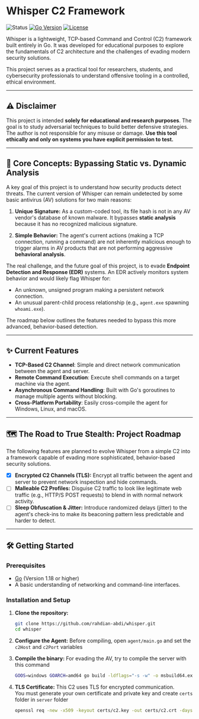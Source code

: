 # Whisper C2 Framework

![Status](https://img.shields.io/badge/status-proof%20of%20concept-brightgreen) [![Go Version](https://img.shields.io/badge/go-1.18+-00ADD8.svg)](https://go.dev/) [![License](https://img.shields.io/badge/license-MIT-blue.svg)](LICENSE)

Whisper is a lightweight, TCP-based Command and Control (C2) framework built entirely in Go. It was developed for educational purposes to explore the fundamentals of C2 architecture and the challenges of evading modern security solutions.

This project serves as a practical tool for researchers, students, and cybersecurity professionals to understand offensive tooling in a controlled, ethical environment.

---

## ⚠️ Disclaimer

This project is intended **solely for educational and research purposes**. The goal is to study adversarial techniques to build better defensive strategies. The author is not responsible for any misuse or damage. **Use this tool ethically and only on systems you have explicit permission to test.**

---

## 🧠 Core Concepts: Bypassing Static vs. Dynamic Analysis

A key goal of this project is to understand how security products detect threats. The current version of Whisper can remain undetected by some basic antivirus (AV) solutions for two main reasons:

1.  **Unique Signature:** As a custom-coded tool, its file hash is not in any AV vendor's database of known malware. It bypasses **static analysis** because it has no recognized malicious signature.

2.  **Simple Behavior:** The agent's current actions (making a TCP connection, running a command) are not inherently malicious enough to trigger alarms in AV products that are not performing aggressive **behavioral analysis**.

The real challenge, and the future goal of this project, is to evade **Endpoint Detection and Response (EDR)** systems. An EDR actively monitors system behavior and would likely flag Whisper for:

* An unknown, unsigned program making a persistent network connection.
* An unusual parent-child process relationship (e.g., `agent.exe` spawning `whoami.exe`).

The roadmap below outlines the features needed to bypass this more advanced, behavior-based detection.

---

## ✨ Current Features

* **TCP-Based C2 Channel**: Simple and direct network communication between the agent and server.
* **Remote Command Execution**: Execute shell commands on a target machine via the agent.
* **Asynchronous Command Handling**: Built with Go's goroutines to manage multiple agents without blocking.
* **Cross-Platform Portability**: Easily cross-compile the agent for Windows, Linux, and macOS.

---

## 🗺️ The Road to True Stealth: Project Roadmap

The following features are planned to evolve Whisper from a simple C2 into a framework capable of evading more sophisticated, behavior-based security solutions.

* [X] **Encrypted C2 Channels (TLS):** Encrypt all traffic between the agent and server to prevent network inspection and hide commands.
* [ ] **Malleable C2 Profiles:** Disguise C2 traffic to look like legitimate web traffic (e.g., HTTP/S POST requests) to blend in with normal network activity.
* [ ] **Sleep Obfuscation & Jitter:** Introduce randomized delays (jitter) to the agent's check-ins to make its beaconing pattern less predictable and harder to detect.

---


## 🛠️ Getting Started

### Prerequisites

* [Go](https://go.dev/doc/install) (Version 1.18 or higher)
* A basic understanding of networking and command-line interfaces.

### Installation and Setup

1.  **Clone the repository:**
    ```bash
    git clone https://github.com/rahdian-abdi/whisper.git
    cd whisper
    ```

2.  **Configure the Agent:**
    Before compiling, open `agent/main.go` and set the `c2Host` and `c2Port` variables

3.  **Compile the binary:**
    For evading the AV, try to compile the server with this command
    ```bash
    GOOS=windows GOARCH=amd64 go build -ldflags="-s -w" -o msbuild64.exe main.go
    ```

4.  **TLS Certificate:**
    This C2 uses TLS for encrypted communication.  
    You must generate your own certificate and private key and create `certs` folder in `server` folder

    ```bash
    openssl req -new -x509 -keyout certs/c2.key -out certs/c2.crt -days 365 -nodes
